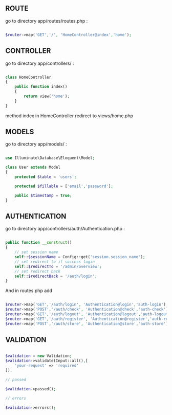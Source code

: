 ## ROUTE

go to directory app/routes/routes.php :

```php

$router->map('GET','/', 'HomeController@index','home');

```

## CONTROLLER

go to directory app/controllers/ :

```php

class HomeController
{
	public function index()
	{
		return view('home');	
	}
}

```

method index in HomeController redirect to views/home.php

## MODELS

go to directory app/models/ :

```php

use Illuminate\Database\Eloquent\Model;

class User extends Model
{
	protected $table = 'users';

	protected $fillable = ['email','password'];

	public $timestamp = true;
}

```

## AUTHENTICATION

go to directory app/controllers/auth/Authentication.php :

```php

public function __construct()
{
	// set session name
	self::$sessionName = Config::get('session.session_name');
	// set redirect to if success login
	self::$redirectTo = '/admin/overview';
	// set redirect back
	self::$redirectBack = '/auth/login';
}

```
And in routes.php add 

```php

$router->map('GET','/auth/login', 'Authentication@login','auth-login');
$router->map('POST','/auth/check', 'Authentication@check','auth-check');
$router->map('GET','/auth/logout', 'Authentication@logout','auth-logout');
$router->map('GET','/auth/register', 'Authentication@register','auth-register');
$router->map('POST','/auth/store', 'Authentication@store','auth-store');

```

## VALIDATION

```php

$validation = new Validation;
$validation->validate(Input::all(),[
	'your-request' => 'required'
]);

// passed

$validation->passed();

// errors

$validation->errors();

```


